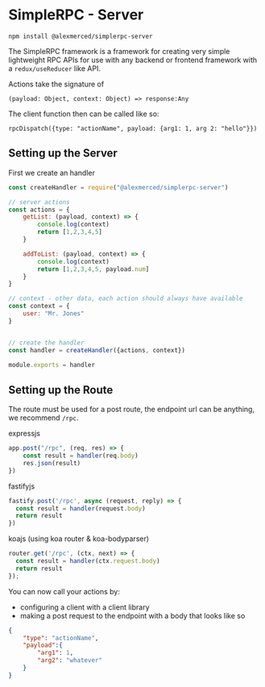 # SimpleRPC - Server

`npm install @alexmerced/simplerpc-server`

The SimpleRPC framework is a framework for creating very simple lightweight RPC APIs for use with any backend or frontend framework with a `redux/useReducer` like API.

Actions take the signature of

`(payload: Object, context: Object) => response:Any`

The client function then can be called like so:

`rpcDispatch({type: "actionName", payload: {arg1: 1, arg 2: "hello"}})`

## Setting up the Server

First we create an handler

```js
const createHandler = require("@alexmerced/simplerpc-server")

// server actions
const actions = {
    getList: (payload, context) => {
        console.log(context)
        return [1,2,3,4,5]
    }

    addToList: (payload, context) => {
        console.log(context)
        return [1,2,3,4,5, payload.num]
    }
}

// context - other data, each action should always have available
const context = {
    user: "Mr. Jones"
}


// create the handler
const handler = createHandler({actions, context})

module.exports = handler
```

## Setting up the Route
The route must be used for a post route, the endpoint url can be anything, we recommend `/rpc`.

expressjs
```js
app.post("/rpc", (req, res) => {
    const result = handler(req.body)
    res.json(result)
})
```

fastifyjs
```js
fastify.post('/rpc', async (request, reply) => {
  const result = handler(request.body)
  return result
})
```

koajs (using koa router & koa-bodyparser)
```js
router.get('/rpc', (ctx, next) => {
  const result = handler(ctx.request.body)
  return result
});
```

You can now call your actions by:

- configuring a client with a client library
- making a post request to the endpoint with a body that looks like so

```json
{
    "type": "actionName",
    "payload":{
        "arg1": 1,
        "arg2": "whatever"
    }
}